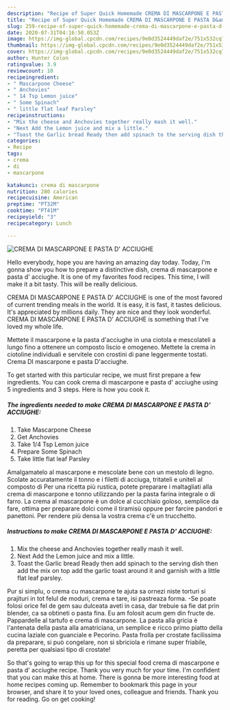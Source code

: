 ```yaml
---
description: "Recipe of Super Quick Homemade CREMA DI MASCARPONE E PASTA D&amp;#39; ACCIUGHE"
title: "Recipe of Super Quick Homemade CREMA DI MASCARPONE E PASTA D&amp;#39; ACCIUGHE"
slug: 259-recipe-of-super-quick-homemade-crema-di-mascarpone-e-pasta-d-and-39-acciughe
date: 2020-07-31T04:16:50.053Z
image: https://img-global.cpcdn.com/recipes/9e0d3524449daf2e/751x532cq70/crema-di-mascarpone-e-pasta-d-acciughe-recipe-main-photo.jpg
thumbnail: https://img-global.cpcdn.com/recipes/9e0d3524449daf2e/751x532cq70/crema-di-mascarpone-e-pasta-d-acciughe-recipe-main-photo.jpg
cover: https://img-global.cpcdn.com/recipes/9e0d3524449daf2e/751x532cq70/crema-di-mascarpone-e-pasta-d-acciughe-recipe-main-photo.jpg
author: Hunter Colon
ratingvalue: 3.9
reviewcount: 10
recipeingredient:
- " Mascarpone Cheese"
- " Anchovies"
- " 14 Tsp Lemon juice"
- " Some Spinach"
- " little flat leaf Parsley"
recipeinstructions:
- "Mix the cheese and Anchovies together really mash it well."
- "Next Add the Lemon juice and mix a little."
- "Toast the Garlic bread Ready then add spinach to the serving dish then add the mix on top add the garlic toast around it and garnish with a little flat leaf parsley."
categories:
- Recipe
tags:
- crema
- di
- mascarpone

katakunci: crema di mascarpone 
nutrition: 280 calories
recipecuisine: American
preptime: "PT32M"
cooktime: "PT41M"
recipeyield: "3"
recipecategory: Lunch

---
```



![CREMA DI MASCARPONE E PASTA D&#39; ACCIUGHE](https://img-global.cpcdn.com/recipes/9e0d3524449daf2e/751x532cq70/crema-di-mascarpone-e-pasta-d-acciughe-recipe-main-photo.jpg)

Hello everybody, hope you are having an amazing day today. Today, I'm gonna show you how to prepare a distinctive dish, crema di mascarpone e pasta d&#39; acciughe. It is one of my favorites food recipes. This time, I will make it a bit tasty. This will be really delicious.

CREMA DI MASCARPONE E PASTA D&#39; ACCIUGHE is one of the most favored of current trending meals in the world. It is easy, it is fast, it tastes delicious. It's appreciated by millions daily. They are nice and they look wonderful. CREMA DI MASCARPONE E PASTA D&#39; ACCIUGHE is something that I've loved my whole life.

Mettete il mascarpone e la pasta d&#39;acciughe in una ciotola e mescolateli a lungo fino a ottenere un composto liscio e omogeneo. Mettete la crema in ciotoline individuali e servitele con crostini di pane leggermente tostati. Crema DI mascarpone e pasta D&#39;acciughe.


To get started with this particular recipe, we must first prepare a few ingredients. You can cook crema di mascarpone e pasta d&#39; acciughe using 5 ingredients and 3 steps. Here is how you cook it.

<!--inarticleads1-->

##### The ingredients needed to make CREMA DI MASCARPONE E PASTA D&#39; ACCIUGHE:

1. Take  Mascarpone Cheese
1. Get  Anchovies
1. Take  1/4 Tsp Lemon juice
1. Prepare  Some Spinach
1. Take  little flat leaf Parsley


Amalgamatelo al mascarpone e mescolate bene con un mestolo di legno. Scolate accuratamente il tonno e i filetti di acciuga, tritateli e uniteli al composto di Per una ricetta più rustica, potete preparare i maltagliati alla crema di mascarpone e tonno utilizzando per la pasta farina integrale o di farro. La crema al mascarpone è un dolce al cucchiaio goloso, semplice da fare, ottima per preparare dolci come il tiramisù oppure per farcire pandori e panettoni. Per rendere più densa la vostra crema c&#39;è un trucchetto. 

<!--inarticleads2-->

##### Instructions to make CREMA DI MASCARPONE E PASTA D&#39; ACCIUGHE:

1. Mix the cheese and Anchovies together really mash it well.
1. Next Add the Lemon juice and mix a little.
1. Toast the Garlic bread Ready then add spinach to the serving dish then add the mix on top add the garlic toast around it and garnish with a little flat leaf parsley.


Pur si simplu, o crema cu mascarpone te ajuta sa ornezi niste torturi si prajituri in tot felul de moduri, crema e tare, isi pastreaza forma. -Se poate folosi orice fel de gem sau dulceata aveti in casa, dar trebuie sa fie dat prin blender, ca sa obtineti o pasta fina. Eu am folosit acum gem din fructe de. Pappardelle al tartufo e crema di mascarpone. La pasta alla gricia è l&#39;antenata della pasta alla amatriciana, un semplice e ricco primo piatto della cucina laziale con guanciale e Pecorino. Pasta frolla per crostate facilissima da preparare, si può congelare, non si sbriciola e rimane super friabile, peretta per qualsiasi tipo di crostate! 

So that's going to wrap this up for this special food crema di mascarpone e pasta d&#39; acciughe recipe. Thank you very much for your time. I'm confident that you can make this at home. There is gonna be more interesting food at home recipes coming up. Remember to bookmark this page in your browser, and share it to your loved ones, colleague and friends. Thank you for reading. Go on get cooking!
